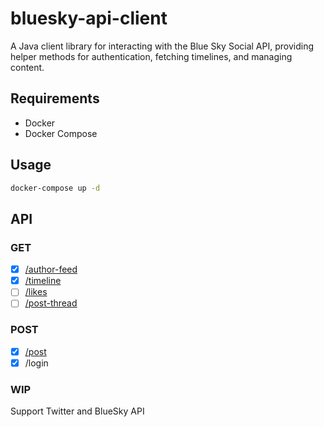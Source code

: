 # bluesky-api-client
A Java client library for interacting with the Blue Sky Social API, providing helper methods for authentication, fetching timelines, and managing content.

## Requirements
- Docker
- Docker Compose

## Usage
```bash
docker-compose up -d
```

## API

### GET
- [x] [/author-feed](https://atproto.com/lexicons/app-bsky-feed#appbskyfeedgetauthorfeed)
- [x] [/timeline](https://atproto.com/lexicons/app-bsky-feed#appbskyfeedgettimeline)
- [ ] [/likes](https://atproto.com/lexicons/app-bsky-feed#appbskyfeedgetlikes)
- [ ] [/post-thread](https://atproto.com/lexicons/app-bsky-feed#appbskyfeedgetpostthread)

### POST
- [x] [/post](https://atproto.com/lexicons/com-atproto-repo#comatprotorepocreaterecord)
- [x] /login

### WIP
Support Twitter and BlueSky API
